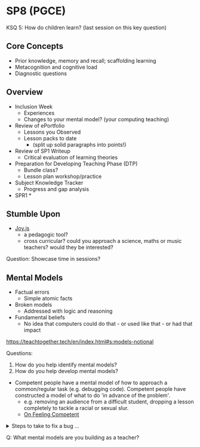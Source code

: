 SP8 (PGCE)
===

KSQ 5: How do children learn?
(last session on this key question)

Core Concepts
-------------

* Prior knowledge, memory and recall; scaffolding learning
* Metacognition and cognitive load
* Diagnostic questions


Overview
--------

* Inclusion Week
    * Experiences
    * Changes to your mental model? (your computing teaching)
* Review of ePortfolio
    * Lessons you Observed
    * Lesson packs to date
        * (split up solid paragraphs into points!)
* Review of SP1 Writeup
    * Critical evaluation of learning theories
* Preparation for Developing Teaching Phase (DTP)
    * Bundle class?
    * Lesson plan workshop/practice
* Subject Knowledge Tracker
    * Progress and gap analysis
* SPR1
    * 

Stumble Upon
------------

* [Joy.js](https://ncase.me/joy/)
    * a pedagogic tool?
    * cross curricular? could you approach a science, maths or music teachers? would they be interested?

Question: Showcase time in sessions?


Mental Models
-------------

* Factual errors
    * Simple atomic facts
* Broken models
    * Addressed with logic and reasoning
* Fundamental beliefs
    * No idea that computers could do that - or used like that - or had that impact



https://teachtogether.tech/en/index.html#s:models-notional

Questions: 
1. How do you help identify mental models?
2. How do you help develop mental models?

* Competent people have a mental model of how to approach a common/regular task (e.g. debugging code). Competent people have constructed a model of what to do 'in advance of the problem'.
    * e.g. removing an audience from a difficult student, dropping a lesson completely to tackle a racial or sexual slur.
    * [On Feeling Competent](https://anja.kefala.info/on-feeling-competent.html)

<details>
<summary>Steps to take to fix a bug ...</summary>

* reproduce the bug
* perform a git bisect, or review recent PRs, if it seems to be a recent regression
* read the stacktrace
* inspect the state of the code with a debugger or print statements
* look at unit tests or PRs to learn the expected usage of particular modules
* ask for help from someone with more domain-specific expertise
</details>

Q: What mental models are you building as a teacher?
